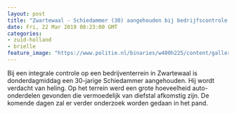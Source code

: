 ```yaml
---
layout: post
title: "Zwartewaal - Schiedammer (30) aangehouden bij bedrijfscontrole Zwartewaal"
date: Fri, 22 Mar 2019 08:23:00 GMT
categories: 
- zuid-holland 
- brielle 
feature_image: "https://www.politie.nl/binaries/w400h225/content/gallery/politie/nieuws/2019/maart/07-rt/brielle.jpg"
---
```


Bij een integrale controle op een bedrijventerrein in Zwartewaal is donderdagmiddag een 30-jarige Schiedammer aangehouden. Hij wordt verdacht van heling. Op het terrein werd een grote hoeveelheid auto-onderdelen gevonden die vermoedelijk van diefstal afkomstig zijn. De komende dagen zal er verder onderzoek worden gedaan in het pand.
